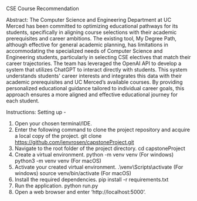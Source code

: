 CSE Course Recommendation

Abstract: 
The Computer Science and Engineering Department at UC Merced has been committed to optimizing educational pathways for its students, specifically in aligning course selections with their academic prerequisites and career ambitions. The existing tool, My Degree Path, although effective for general academic planning, has limitations in accommodating the specialized needs of Computer Science and Engineering students, particularly in selecting CSE electives that match their career trajectories. The team has leveraged the OpenAI API to develop a system that utilizes ChatGPT to interact directly with students. This system understands students' career interests and integrates this data with their academic prerequisites and UC Merced’s available courses. By providing personalized educational guidance tailored to individual career goals, this approach ensures a more aligned and effective educational journey for each student.

Instructions:
Setting up	- 
1. Open your chosen terminal/IDE.
2. Enter the following command to clone the project repository and acquire a local copy of the project.
      git clone https://github.com/jenvrosen/capstoneProject.git
3. Navigate to the root folder of the project directory.
      cd capstoneProject
4. Create a virtual environment.
      python -m venv venv	(For windows)
      python3 -m venv venv	(For macOS)
5. Activate your created virtual environment.
      .\venv\Scripts\activate	(For windows)
      source venv/bin/activate	(For macOS)
6. Install the required dependencies.
      pip install -r requirements.txt
7. Run the application.
      python run.py
8. Open a web browser and enter ‘http://localhost:5000’.
